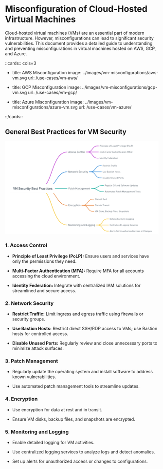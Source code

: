 
<style>
  .nt-card-title{
    text-align: center;
  }

  .nt-card-img img{
    color: #00025;
  }
</style>

# Misconfiguration of Cloud-Hosted Virtual Machines

Cloud-hosted virtual machines (VMs) are an essential part of modern infrastructure. However, misconfigurations can lead to significant security vulnerabilities. This document provides a detailed guide to understanding and preventing misconfigurations in virtual machines hosted on AWS, GCP, and Azure.

::cards:: cols=3

- title: AWS Misconfiguration
  image: ../images/vm-misconfigurations/aws-vm.svg
  url: /use-cases/vm-aws/

- title: GCP Misconfiguration
  image: ../images/vm-misconfigurations/gcp-vm.svg
  url: /use-cases/vm-gcp/

- title: Azure Misconfiguration
  image: ../images/vm-misconfigurations/azure-vm.svg
  url: /use-cases/vm-azure/


::/cards::


## General Best Practices for VM Security

![image (10)-20241230-093328.png](./images/vm-misconfigurations/1.png)

### 1. **Access Control**

- **Principle of Least Privilege (PoLP):** Ensure users and services have only the permissions they need.

- **Multi-Factor Authentication (MFA):** Require MFA for all accounts accessing the cloud environment.

- **Identity Federation:** Integrate with centralized IAM solutions for streamlined and secure access.

### 2. **Network Security**

- **Restrict Traffic:** Limit ingress and egress traffic using firewalls or security groups.

- **Use Bastion Hosts:** Restrict direct SSH/RDP access to VMs; use Bastion hosts for controlled access.

- **Disable Unused Ports:** Regularly review and close unnecessary ports to minimize attack surfaces.

### 3. **Patch Management**

- Regularly update the operating system and install software to address known vulnerabilities.

- Use automated patch management tools to streamline updates.

### 4. **Encryption**

- Use encryption for data at rest and in transit.

- Ensure VM disks, backup files, and snapshots are encrypted.

### 5. **Monitoring and Logging**

- Enable detailed logging for VM activities.

- Use centralized logging services to analyze logs and detect anomalies.

- Set up alerts for unauthorized access or changes to configurations.
